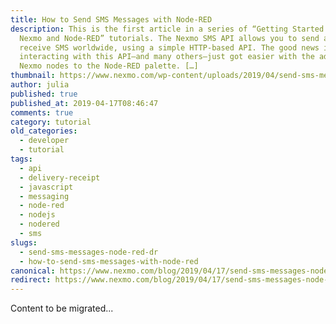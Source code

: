 ```yaml
---
title: How to Send SMS Messages with Node-RED
description: This is the first article in a series of “Getting Started with
  Nexmo and Node-RED” tutorials. The Nexmo SMS API allows you to send and
  receive SMS worldwide, using a simple HTTP-based API. The good news is,
  interacting with this API—and many others—just got easier with the addition of
  Nexmo nodes to the Node-RED palette. […]
thumbnail: https://www.nexmo.com/wp-content/uploads/2019/04/send-sms-messages-node-red.png
author: julia
published: true
published_at: 2019-04-17T08:46:47
comments: true
category: tutorial
old_categories:
  - developer
  - tutorial
tags:
  - api
  - delivery-receipt
  - javascript
  - messaging
  - node-red
  - nodejs
  - nodered
  - sms
slugs:
  - send-sms-messages-node-red-dr
  - how-to-send-sms-messages-with-node-red
canonical: https://www.nexmo.com/blog/2019/04/17/send-sms-messages-node-red-dr
redirect: https://www.nexmo.com/blog/2019/04/17/send-sms-messages-node-red-dr
---
```

Content to be migrated...